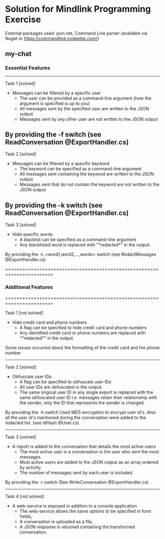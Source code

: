 Solution for Mindlink Programming Exercise
====================

External packages used:
json.net, Command Line parser (available via Nuget or https://commandline.codeplex.com/)


my-chat
-------

### Essential Features
--------------------------------------------------
Task 1 [solved]
* Messages can be filtered by a specific user
    * The user can be provided as a command-line argument (how the argument is specified is up to you)
    * All messages sent by the specified user are written to the JSON output
    * Messages sent by any other user are not written to the JSON output

By providing the -f <user id> switch (see ReadConversation @ExportHandler.cs)
--------------------------------------------------

Task 2 [solved]
* Messages can be filtered by a specific keyword
    * The keyword can be specified as a command-line argument
    * All messages sent containing the keyword are written to the JSON output
    * Messages sent that do not contain the keyword are not written to the JSON output

By providing the -k <keyword> switch (see ReadConversation @ExportHandler.cs)
---------------------------------------------------
Task 3 [solved]
* Hide specific words
    * A blacklist can be specified as a command-line argument
    * Any blacklisted word is replaced with "\*redacted\*" in the output.

By providing the -L <word1,word2,...,wordn> switch (see RedactMessages @ExportHandler.cs)

=======================================================================
### Additional Features
=======================================================================

Task 1 [not solved]
* Hide credit card and phone numbers
    * A flag can be specified to hide credit card and phone numbers
    * Any identified credit card or phone numbers are replaced with "\*redacted\*" in the output.

Some issues occurred about the formatting of the credit card and the phone number

-------------------------------------------------------------------------------

Task 2 [solved]
* Obfuscate user IDs 
    * A flag can be specified to obfuscate user IDs
    * All user IDs are obfuscated in the output.
    * The same original user ID in any single export is replaced with the same obfuscated user ID i.e. messages retain their relationship with the sender, only the ID that represents the sender is changed.

By providing the -h switch 
Used MD5 encryption to encrypt user id's. Also all the user id's mentioned during the conversation 
were added to the redacted list.  (see idHash @User.cs)

-------------------------------------------------------------------------------
Task 3 [solved]
* A report is added to the conversation that details the most active users
    * The most active user in a conversation is the user who sent the most messages.
    * Most active users are added to the JSON output as an array ordered by activity.
    * The number of messages sent by each user is included.

By providing the -r switch (See WriteConversation @ExportHandler.cs)

----------------------------------------------------------------------------------
Task 4 [not solved]
* A web-service is exposed in addition to a console application
    * The web-service allows the same options to be specified in form fields,
    * A conversation is uploaded as a file,
    * A JSON response is returned containing the transformed conversation.
